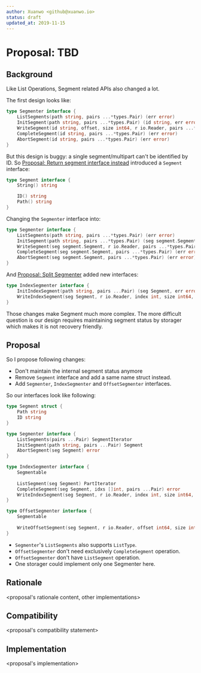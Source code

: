 ```yaml
---
author: Xuanwo <github@xuanwo.io>
status: draft
updated_at: 2019-11-15
---
```


# Proposal: TBD

## Background

Like List Operations, Segment related APIs also changed a lot.

The first design looks like:

```go
type Segmenter interface {
	ListSegments(path string, pairs ...*types.Pair) (err error)
	InitSegment(path string, pairs ...*types.Pair) (id string, err error)
	WriteSegment(id string, offset, size int64, r io.Reader, pairs ...*types.Pair) (err error)
	CompleteSegment(id string, pairs ...*types.Pair) (err error)
	AbortSegment(id string, pairs ...*types.Pair) (err error)
}
```

But this design is buggy: a single segment/multipart can't be identified by ID. So [Proposal: Return segment interface instead](18-return-segment-interface-instead.md) introduced a `Segment` interface:

```go
type Segment interface {
	String() string

	ID() string
	Path() string
}
```

Changing the `Segmenter` interface into:

```go
type Segmenter interface {
	ListSegments(path string, pairs ...*types.Pair) (err error)
	InitSegment(path string, pairs ...*types.Pair) (seg segment.Segment, err error)
	WriteSegment(seg segment.Segment, r io.Reader, pairs ...*types.Pair) (err error)
	CompleteSegment(seg segment.Segment, pairs ...*types.Pair) (err error)
	AbortSegment(seg segment.Segment, pairs ...*types.Pair) (err error)
}
```

And [Proposal: Split Segmenter](21-split-segmenter.md) added new interfaces:

```go
type IndexSegmenter interface {
	InitIndexSegment(path string, pairs ...Pair) (seg Segment, err error)
	WriteIndexSegment(seg Segment, r io.Reader, index int, size int64, pairs ...Pair) (err error)
}
```

Those changes make Segment much more complex. The more difficult question is our design requires maintaining segment status by storager which makes it is not recovery friendly.

## Proposal

So I propose following changes:

- Don't maintain the internal segment status anymore
- Remove `Segment` interface and add a same name struct instead.
- Add `Segmenter`, `IndexSegmenter` and `OffsetSegmenter` interfaces.

So our interfaces look like following:

```go
type Segment struct {
	Path string
	ID string
}

type Segmenter interface {
	ListSegments(pairs ...Pair) SegmentIterator
	InitSegment(path string, pairs ...Pair) Segment
    AbortSegment(seg Segment) error
}

type IndexSegmenter interface {
    Segmentable
    
	ListSegment(seg Segment) PartIterator
	CompleteSegment(seg Segment, idxs []int, pairs ...Pair) error
    WriteIndexSegment(seg Segment, r io.Reader, index int, size int64, pairs ...Pair) (err error)
}

type OffsetSegmenter interface {
    Segmentable
    
	WriteOffsetSegment(seg Segment, r io.Reader, offset int64, size int64, pairs ...Pair) (err error)
}
```

- `Segmenter`'s `ListSegments` also supports `ListType`.
- `OffsetSegmenter` don't need exclusively `CompleteSegment` operation.
- `OffsetSegmenter` don't have `ListSegment` operation.
- One storager could implement only one Segmenter here.

## Rationale

<proposal's rationale content, other implementations>

## Compatibility

<proposal's compatibility statement>

## Implementation

<proposal's implementation>